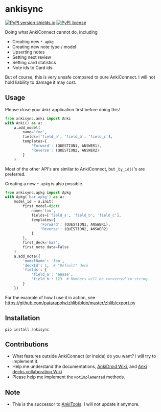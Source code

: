 # ankisync

[![PyPI version shields.io](https://img.shields.io/pypi/v/ankisync.svg)](https://pypi.python.org/pypi/ankisync/)
[![PyPI license](https://img.shields.io/pypi/l/ankisync.svg)](https://pypi.python.org/pypi/ankisync/)

Doing what AnkiConnect cannot do, including
- Creating new `*.apkg`
- Creating new note type / model
- Upserting notes
- Setting next review
- Setting card statistics
- Note ids to Card ids

But of course, this is very unsafe compared to pure AnkiConnect. I will not hold liability to damage it may cost.

## Usage

Please close your `Anki` application first before doing this!

```python
from ankisync.anki import Anki
with Anki() as a:
    a.add_model(
        name='foo',
        fields=['field_a', 'field_b', 'field_c'],
        templates={
            'Forward': (QUESTION1, ANSWER1),
            'Reverse': (QUESTION2, ANSWER2)
        }
    )
```

Most of the other API's are similar to AnkiConnect, but `_by_id()`'s are preferred.

Creating a new `*.apkg` is also possible.

```python
from ankisync.apkg import Apkg
with Apkg('bar.apkg') as a:
    model_id = a.init(
        first_model=dict(
            name='foo',
            fields=['field_a', 'field_b', 'field_c'],
            templates={
                'Forward': (QUESTION1, ANSWER1),
                'Reverse': (QUESTION2, ANSWER2)
            }
        ),
        first_deck='baz',
        first_note_data=False
    )
    a.add_note({
        'modelName': 'foo',
        'deckId': 1,  # "Default" deck
        'fields': {
            'field_a': 'aaaaa',
            'field_b': 123  # Numbers will be converted to string.
        }
    })
```

For the example of how I use it in action, see https://github.com/patarapolw/zhlib/blob/master/zhlib/export.py

## Installation

```
pip install ankisync
```

## Contributions

- What features outside AnkiConnect (or inside) do you want? I will try to implement it.
- Help me understand the documentations, [AnkiDroid Wiki](https://github.com/ankidroid/Anki-Android/wiki/Database-Structure), and [Anki decks collaboration Wiki](http://decks.wikia.com/wiki/Anki_APKG_format_documentation) 
- Please help me implement the `NotImplemented` methods.

## Note

- This is the successor to [AnkiTools](https://github.com/patarapolw/AnkiTools). I will not update it anymore.
